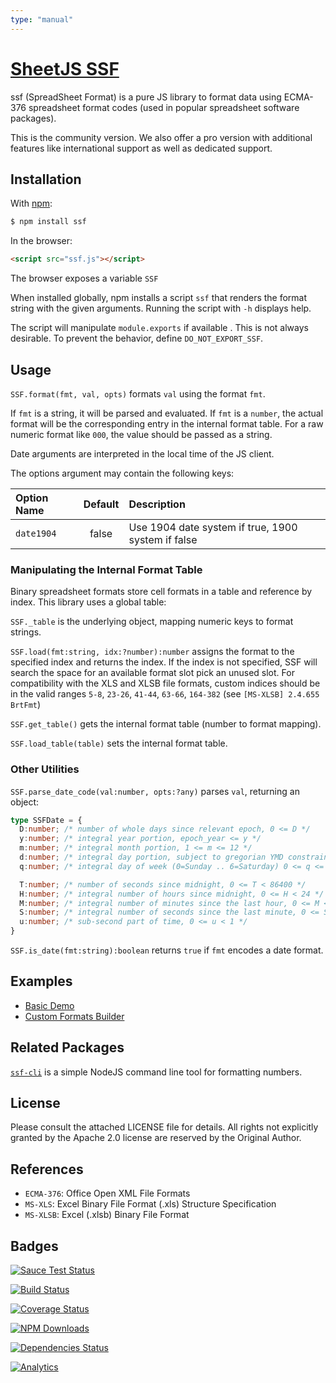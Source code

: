 ```yaml
---
type: "manual"
---
```


# [SheetJS SSF](http://sheetjs.com)

ssf (SpreadSheet Format) is a pure JS library to format data using ECMA-376
spreadsheet format codes (used in popular spreadsheet software packages).

This is the community version.  We also offer a pro version with additional
features like international support as well as dedicated support.

## Installation

With [npm](https://www.npmjs.org/package/ssf):

```bash
$ npm install ssf
```

In the browser:

```html
<script src="ssf.js"></script>
```

The browser exposes a variable `SSF`

When installed globally, npm installs a script `ssf` that renders the format
string with the given arguments.  Running the script with `-h` displays help.

The script will manipulate `module.exports` if available .  This is not always
desirable.  To prevent the behavior, define `DO_NOT_EXPORT_SSF`.

## Usage

`SSF.format(fmt, val, opts)` formats `val` using the format `fmt`.

If `fmt` is a string, it will be parsed and evaluated.  If `fmt` is a `number`,
the actual format will be the corresponding entry in the internal format table.
For a raw numeric format like `000`, the value should be passed as a string.

Date arguments are interpreted in the local time of the JS client.

The options argument may contain the following keys:

| Option Name | Default | Description                                          |
| :---------- | :-----: | :--------------------------------------------------- |
| `date1904`  | false   | Use 1904 date system if true, 1900 system if false   |

### Manipulating the Internal Format Table

Binary spreadsheet formats store cell formats in a table and reference by index.
This library uses a global table:

`SSF._table` is the underlying object, mapping numeric keys to format strings.

`SSF.load(fmt:string, idx:?number):number` assigns the format to the specified
index and returns the index.  If the index is not specified, SSF will search the
space for an available format slot pick an unused slot.  For compatibility with
the XLS and XLSB file formats, custom indices should be in the valid ranges
`5-8`, `23-26`, `41-44`, `63-66`, `164-382` (see `[MS-XLSB] 2.4.655 BrtFmt`)

`SSF.get_table()` gets the internal format table (number to format mapping).

`SSF.load_table(table)` sets the internal format table.

### Other Utilities

`SSF.parse_date_code(val:number, opts:?any)` parses `val`, returning an object:

```typescript
type SSFDate = {
  D:number; /* number of whole days since relevant epoch, 0 <= D */
  y:number; /* integral year portion, epoch_year <= y */
  m:number; /* integral month portion, 1 <= m <= 12 */
  d:number; /* integral day portion, subject to gregorian YMD constraints */
  q:number; /* integral day of week (0=Sunday .. 6=Saturday) 0 <= q <= 6 */

  T:number; /* number of seconds since midnight, 0 <= T < 86400 */
  H:number; /* integral number of hours since midnight, 0 <= H < 24 */
  M:number; /* integral number of minutes since the last hour, 0 <= M < 60 */
  S:number; /* integral number of seconds since the last minute, 0 <= S < 60 */
  u:number; /* sub-second part of time, 0 <= u < 1 */
}
```

`SSF.is_date(fmt:string):boolean` returns `true` if `fmt` encodes a date format.

## Examples

- [Basic Demo](http://oss.sheetjs.com/ssf/)
- [Custom Formats Builder](https://customformats.com)

## Related Packages

[`ssf-cli`](https://www.npmjs.com/package/ssf-cli) is a simple NodeJS command
line tool for formatting numbers.

## License

Please consult the attached LICENSE file for details.  All rights not explicitly
granted by the Apache 2.0 license are reserved by the Original Author.

## References

 - `ECMA-376`: Office Open XML File Formats
 - `MS-XLS`: Excel Binary File Format (.xls) Structure Specification
 - `MS-XLSB`: Excel (.xlsb) Binary File Format

## Badges

[![Sauce Test Status](https://saucelabs.com/browser-matrix/ssfjs.svg)](https://saucelabs.com/u/ssfjs)

[![Build Status](https://travis-ci.org/SheetJS/ssf.svg?branch=master)](https://travis-ci.org/SheetJS/ssf)

[![Coverage Status](http://img.shields.io/coveralls/SheetJS/ssf/master.svg)](https://coveralls.io/r/SheetJS/ssf?branch=master)

[![NPM Downloads](https://img.shields.io/npm/dt/ssf.svg)](https://npmjs.org/package/ssf)

[![Dependencies Status](https://david-dm.org/sheetjs/ssf/status.svg)](https://david-dm.org/sheetjs/ssf)

[![Analytics](https://ga-beacon.appspot.com/UA-36810333-1/SheetJS/ssf?pixel)](https://github.com/SheetJS/ssf)
